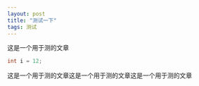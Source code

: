 ```yaml
---
layout: post
title: "测试一下"
tags: 测试
---
```


这是一个用于测的文章

```java
int i = 12;
```

这是一个用于测的文章这是一个用于测的文章这是一个用于测的文章

